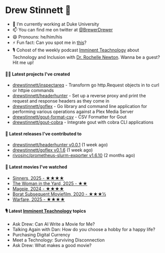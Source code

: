 
# Drew Stinnett 👋

- 🔭 I’m currently working at Duke University
- 📫 You can find me on twitter at [@BrewerDrewer](https://twitter.com/BrewerDrewer)
- 😄 Pronouns: he/him/his
- ⚡ Fun fact: Can you spot me in [this](https://www.youtube.com/watch?v=oL9WnB0qHBA)?
- 🎙 Cohost of the weekly podcast [Imminent Teachnology](https://podcast.imminentteachnology.com/) about Technology and Inclusion with [Dr. Rochelle Newton](https://www.linkedin.com/in/drrochellenewton/). Wanna be a guest? Hit me up!

#### 👨‍💻 Latest projects I've created
- [drewstinnett/inspectareq](https://github.com/drewstinnett/inspectareq) - Transform go http.Request objects in to curl or httpie commands
- [drewstinnett/headerhunter](https://github.com/drewstinnett/headerhunter) - Set up a reverse proxy and print the request and response headers as they come in
- [drewstinnett/goflex](https://github.com/drewstinnett/goflex) - Go library and command line application for performing various operations against a Plex Media Server
- [drewstinnett/gout-format-csv](https://github.com/drewstinnett/gout-format-csv) - CSV Formatter for Gout
- [drewstinnett/gout-cobra](https://github.com/drewstinnett/gout-cobra) - Integrate gout with cobra CLI applications

#### 🚀 Latest releases I've contributed to
- [drewstinnett/headerhunter v0.0.1](https://github.com/drewstinnett/headerhunter/releases/tag/v0.0.1) (1 week ago)
- [drewstinnett/goflex v0.1.6](https://github.com/drewstinnett/goflex/releases/tag/v0.1.6) (1 week ago)
- [rivosinc/prometheus-slurm-exporter v1.6.10](https://github.com/rivosinc/prometheus-slurm-exporter/releases/tag/v1.6.10) (2 months ago)

#### 🍿 Latest movies I've watched
- [Sinners, 2025 - ★★★★](https://letterboxd.com/mondodrew/film/sinners-2025/)
- [The Woman in the Yard, 2025 - ★★](https://letterboxd.com/mondodrew/film/the-woman-in-the-yard/)
- [Magpie, 2024 - ★★★★](https://letterboxd.com/mondodrew/film/magpie-2024/)
- [Borat Subsequent Moviefilm, 2020 - ★★★½](https://letterboxd.com/mondodrew/film/borat-subsequent-moviefilm/1/)
- [Warfare, 2025 - ★★★★](https://letterboxd.com/mondodrew/film/warfare/)

#### 🎙 Latest [Imminent Teachnology](https://podcast.imminentteachnology.com/) topics
- Ask Drew: Can AI Write a Movie for Me?
- Talking Again with Dan: How do you choose a hobby for a happy life?
- Purchasing Digital Currency
- Meet a Technology: Surviving Disconnection
- Ask Drew: What makes a good movie?
